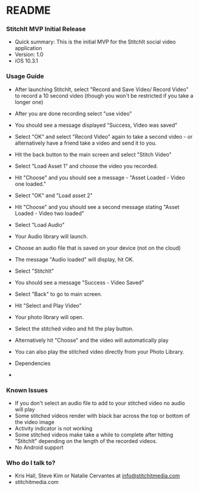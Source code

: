 # README #


### StitchIt MVP Initial Release ###

* Quick summary: This is the initial MVP for the StitchIt social video application
* Version: 1.0
* iOS 10.3.1

### Usage Guide ###

* After launching StitchIt, select "Record and Save Video/ Record Video" to record a 10 second video (though you won't be restricted if you take a longer one)
* After you are done recording select "use video"
* You should see a message displayed "Success, Video was saved"
* Select "OK" and select "Record Video" again to take a second video - or alternatively have a friend take a video and send it to you. 
* Hit the back button to the main screen and select "Stitch Video"
* Select "Load Asset 1" and choose the video you recorded.
* Hit "Choose" and you should see a message - "Asset Loaded - Video one loaded."
* Select "OK" and "Load asset 2"
* Hit "Choose" and you should see a second message stating "Asset Loaded - Video two loaded"
* Select "Load Audio" 
* Your Audio library will launch. 
* Choose an audio file that is saved on your device (not on the cloud)
* The message "Audio loaded" will display, hit OK.
* Select "StitchIt" 
* You should see a message "Success - Video Saved"
* Select "Back" to go to main screen.
* Hit "Select and Play Video"
* Your photo library will open.
* Select the stitched video and hit the play button. 
* Alternatively hit "Choose" and the video will automatically play
* You can also play the stitched video directly from your Photo Library. 

* Dependencies
* 

### Known Issues ###

* If you don't select an audio file to add to your stitched video no audio will play
* Some stitched videos render with black bar across the top or bottom of the video image
* Activity indicator is not working
* Some stitched videos make take a while to complete after hitting "StitchIt" depending on the length of the recorded videos. 
* No Android support 


### Who do I talk to? ###

* Kris Hall, Steve Kim or Natalie Cervantes at info@stitchitmedia.com
* stitchitmedia.com